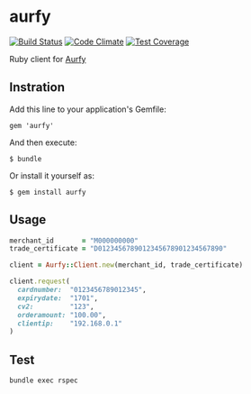 # aurfy

[![Build Status](https://travis-ci.org/camelmasa/aurfy.png)](https://travis-ci.org/camelmasa/aurfy)
[![Code Climate](https://codeclimate.com/github/camelmasa/aurfy/badges/gpa.svg)](https://codeclimate.com/github/camelmasa/aurfy)
[![Test Coverage](https://codeclimate.com/github/camelmasa/aurfy/badges/coverage.svg)](https://codeclimate.com/github/camelmasa/aurfy)

Ruby client for [Aurfy](http://www.aurfy.com/)

Instration
----------

Add this line to your application's Gemfile:

    gem 'aurfy'

And then execute:

    $ bundle

Or install it yourself as:

    $ gem install aurfy

Usage
-----

```rb
merchant_id       = "M000000000"
trade_certificate = "D0123456789012345678901234567890"

client = Aurfy::Client.new(merchant_id, trade_certificate)

client.request(
  cardnumber:  "0123456789012345",
  expirydate:  "1701",
  cv2:         "123",
  orderamount: "100.00",
  clientip:    "192.168.0.1"
)
```

Test
----

```
bundle exec rspec
```
